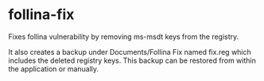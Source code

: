 # follina-fix
Fixes follina vulnerability by removing ms-msdt keys from the registry.

It also creates a backup under Documents/Follina Fix named fix.reg which includes the deleted registry keys. This backup can be restored from within the application or manually.
